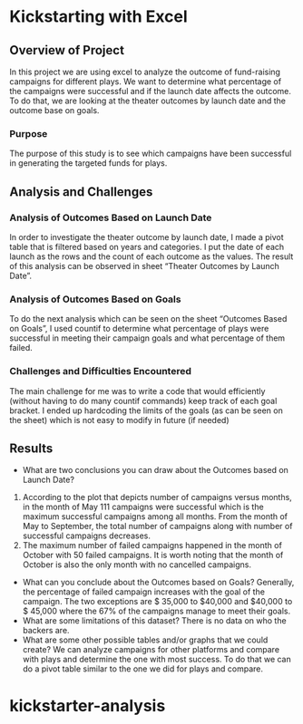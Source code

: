 # Kickstarting with Excel

## Overview of Project
In this project we are using excel to analyze the outcome of fund-raising campaigns for different plays. We want to determine what percentage of the campaigns were successful and if the launch date affects the outcome. To do that, we are looking at the theater outcomes by launch date and the outcome base on goals.
### Purpose
The purpose of this study is to see which campaigns have been successful in generating the targeted funds for plays.
## Analysis and Challenges
### Analysis of Outcomes Based on Launch Date
In order to investigate the theater outcome by launch date, I made a pivot table that is filtered based on years and categories. I put the date of each launch as the rows and the count of each outcome as the values. The result of this analysis can be observed in sheet “Theater Outcomes by Launch Date”. 
### Analysis of Outcomes Based on Goals
To do the next analysis which can be seen on the sheet “Outcomes Based on Goals”, I used countif to determine what percentage of plays were successful in meeting their campaign goals and what percentage of them failed.  
### Challenges and Difficulties Encountered
The main challenge for me was to write a code that would efficiently (without having to do many countif commands) keep track of each goal bracket. I ended up hardcoding the limits of the goals (as can be seen on the sheet) which is not easy to modify in future (if needed) 
## Results

- What are two conclusions you can draw about the Outcomes based on Launch Date?
1. According to the plot that depicts number of campaigns versus months, in the month of May 111 campaigns were successful which is the maximum successful campaigns among all months. From the month of May to September, the total number of campaigns along with number of successful campaigns decreases. 
2. The maximum number of failed campaigns happened in the month of October with 50 failed campaigns. It is worth noting that the month of October is also the only month with no cancelled campaigns.  
- What can you conclude about the Outcomes based on Goals?
Generally, the percentage of failed campaign increases with the goal of the campaign.  The two exceptions are $ 35,000 to $40,000 and $40,000 to $ 45,000 where the 67% of the campaigns manage to meet their goals. 
- What are some limitations of this dataset?
There is no data on who the backers are. 
- What are some other possible tables and/or graphs that we could create?
We can analyze campaigns for other platforms and compare with plays and determine the one with most success. To do that we can do a pivot table similar to the one we did for plays and compare.
# kickstarter-analysis
